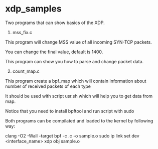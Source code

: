 # xdp_samples
Two programs that can show basics of the XDP. 
1. mss_fix.c

This program will change MSS value of all incoming SYN-TCP packets. 

You can change the final value, default is 1400.
 
This program can show you how to parse and change packet data.
 
 2. count_map.c

This program create a bpf_map which will contain information about number of received packets of each type

It should be used with script usr.sh which will help you to get data from map. 

Notice that you need to install bpftool and run script with sudo


Both programs can be compilated and loaded to the kernel by following way:

clang -O2 -Wall -target bpf -c <filename>.c -o sample.o
sudo ip link set dev <interface_name> xdp obj sample.o
